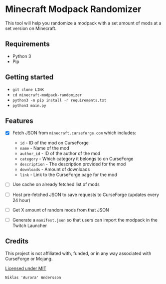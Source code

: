# Minecraft Modpack Randomizer

This tool will help you randomize a modpack with a set amount of mods at a set version on Minecraft.

## Requirements

* Python 3
* Pip

## Getting started

* `git clone LINK`
* `cd minecraft-modpack-randomizer`
* `python3 -m pip install -r requirements.txt`
* `python3 main.py`

## Features

- [x] Fetch JSON from `minecraft.curseforge.com` which includes:
    - `id` - ID of the mod on CurseForge
    - `name` - Name of the mod
    - `author_id` - ID of the author of the mod
    - `category` - Which category it belongs to on CurseForge
    - `description` - The description provided for the mod
    - `downloads` - Amount of downloads
    - `link` - Link to the CurseForge page for the mod

- [ ] Use cache on already fetched list of mods
- [ ] Host pre-fetched JSON to save requests to CurseForge (updates every 24 hour)
- [ ] Get X amount of random mods from that JSON
- [ ] Generate a `manifest.json` so that users can import the modpack in the Twitch Launcher

## Credits

This project is not affiliated with, funded, or in any way associated with CurseForge or Mojang.

[Licensed under MIT](LICENSE.md)

```
Niklas 'Aurora' Andersson
```